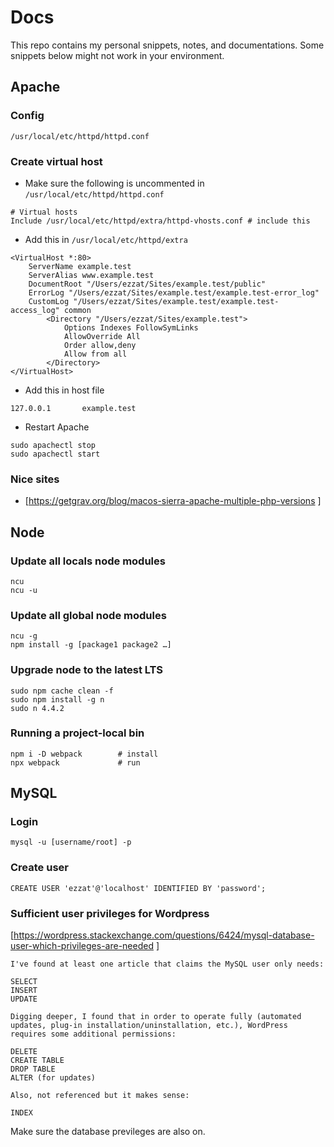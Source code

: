# Docs

This repo contains my personal snippets, notes, and documentations. Some snippets below might not work in your environment.

## Apache
### Config
```
/usr/local/etc/httpd/httpd.conf
```
### Create virtual host
- Make sure the following is uncommented in `/usr/local/etc/httpd/httpd.conf`
```
# Virtual hosts
Include /usr/local/etc/httpd/extra/httpd-vhosts.conf # include this
```

- Add this in `/usr/local/etc/httpd/extra`
```
<VirtualHost *:80>
    ServerName example.test
    ServerAlias www.example.test
    DocumentRoot "/Users/ezzat/Sites/example.test/public"
    ErrorLog "/Users/ezzat/Sites/example.test/example.test-error_log"
    CustomLog "/Users/ezzat/Sites/example.test/example.test-access_log" common
        <Directory "/Users/ezzat/Sites/example.test">
            Options Indexes FollowSymLinks
            AllowOverride All
            Order allow,deny
            Allow from all
        </Directory>
</VirtualHost>
```

- Add this in host file
```
127.0.0.1		example.test
```

- Restart Apache
```
sudo apachectl stop
sudo apachectl start
```

### Nice sites
- [https://getgrav.org/blog/macos-sierra-apache-multiple-php-versions ]

## Node

### Update all locals node modules
```
ncu
ncu -u
```

### Update all global node modules
```
ncu -g
npm install -g [package1 package2 …]
```

### Upgrade node to the latest LTS
```
sudo npm cache clean -f
sudo npm install -g n
sudo n 4.4.2
```

### Running a project-local bin
```
npm i -D webpack		# install
npx webpack			    # run
```

## MySQL
### Login
```
mysql -u [username/root] -p

```
### Create user
```
CREATE USER 'ezzat'@'localhost' IDENTIFIED BY 'password';

```
### Sufficient user privileges for Wordpress
[https://wordpress.stackexchange.com/questions/6424/mysql-database-user-which-privileges-are-needed ]
```
I've found at least one article that claims the MySQL user only needs:

SELECT
INSERT
UPDATE

Digging deeper, I found that in order to operate fully (automated updates, plug-in installation/uninstallation, etc.), WordPress requires some additional permissions:

DELETE
CREATE TABLE
DROP TABLE
ALTER (for updates)

Also, not referenced but it makes sense:

INDEX

```
Make sure the database previleges are also on.